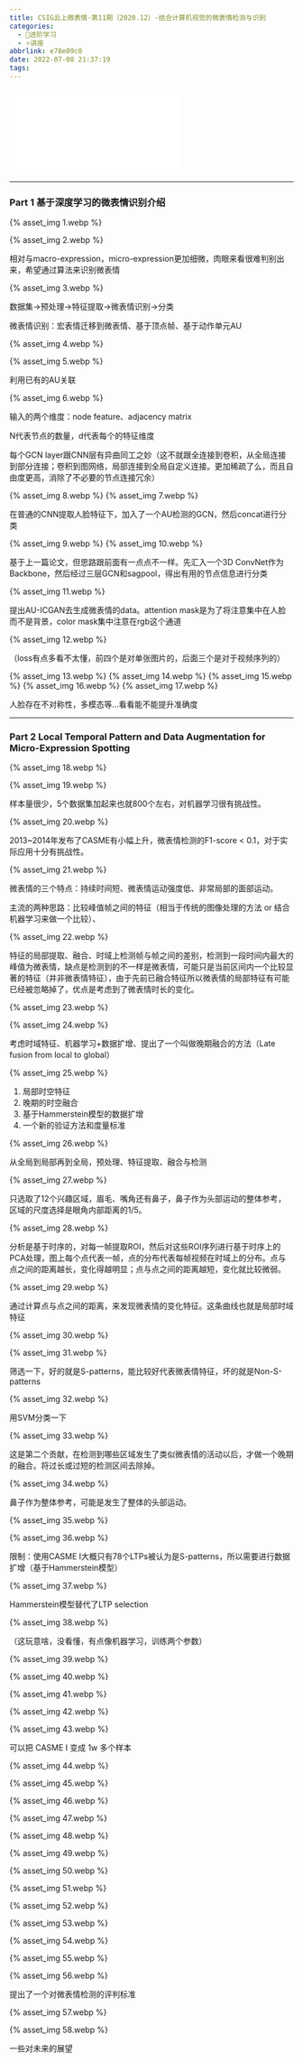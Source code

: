 ```yaml
---
title: CSIG云上微表情-第11期（2020.12）-结合计算机视觉的微表情检测与识别
categories:
  - 🌙进阶学习
  - ⭐讲座
abbrlink: e78e09c0
date: 2022-07-08 21:37:19
tags:
---
```


<iframe src="//player.bilibili.com/player.html?aid=415822781&bvid=BV18V411b7VS&cid=272458571&page=1" scrolling="no" border="0" frameborder="no" framespacing="0" allowfullscreen="true"> </iframe>

<!--more-->

***

### Part 1 基于深度学习的微表情识别介绍

{% asset_img 1.webp %}

{% asset_img 2.webp %}

相对与macro-expression，micro-expression更加细微，肉眼来看很难判别出来，希望通过算法来识别微表情

{% asset_img 3.webp %}

数据集->预处理->特征提取->微表情识别->分类

微表情识别：宏表情迁移到微表情、基于顶点帧、基于动作单元AU

{% asset_img 4.webp %}

{% asset_img 5.webp %}

利用已有的AU关联

{% asset_img 6.webp %}

输入的两个维度：node feature、adjacency matrix

N代表节点的数量，d代表每个的特征维度

每个GCN layer跟CNN层有异曲同工之妙（这不就跟全连接到卷积，从全局连接到部分连接；卷积到图网络，局部连接到全局自定义连接。更加稀疏了么，而且自由度更高，消除了不必要的节点连接冗余）

{% asset_img 8.webp %}
{% asset_img 7.webp %}

在普通的CNN提取人脸特征下，加入了一个AU检测的GCN，然后concat进行分类

{% asset_img 9.webp %}
{% asset_img 10.webp %}

基于上一篇论文，但思路跟前面有一点点不一样。先汇入一个3D ConvNet作为Backbone，然后经过三层GCN和sagpool，得出有用的节点信息进行分类

{% asset_img 11.webp %}

提出AU-ICGAN去生成微表情的data。attention mask是为了将注意集中在人脸而不是背景，color mask集中注意在rgb这个通道

{% asset_img 12.webp %}

（loss有点多看不太懂，前四个是对单张图片的，后面三个是对于视频序列的）

{% asset_img 13.webp %}
{% asset_img 14.webp %}
{% asset_img 15.webp %}
{% asset_img 16.webp %}
{% asset_img 17.webp %}

人脸存在不对称性，多模态等...看看能不能提升准确度

***

### Part 2 Local Temporal Pattern and Data Augmentation for Micro-Expression Spotting

{% asset_img 18.webp %}

{% asset_img 19.webp %}

样本量很少，5个数据集加起来也就800个左右，对机器学习很有挑战性。

{% asset_img 20.webp %}

2013~2014年发布了CASME有小幅上升，微表情检测的F1-score < 0.1，对于实际应用十分有挑战性。

{% asset_img 21.webp %}

微表情的三个特点：持续时间短、微表情运动强度低、非常局部的面部运动。

主流的两种思路：比较峰值帧之间的特征（相当于传统的图像处理的方法 or 结合机器学习来做一个比较）、

{% asset_img 22.webp %}

特征的局部提取、融合、时域上检测帧与帧之间的差别，检测到一段时间内最大的峰值为微表情，缺点是检测到的不一样是微表情，可能只是当前区间内一个比较显著的特征（并非微表情特征），由于先前已融合特征所以微表情的局部特征有可能已经被忽略掉了，优点是考虑到了微表情时长的变化。

{% asset_img 23.webp %}

{% asset_img 24.webp %}

考虑时域特征、机器学习+数据扩增、提出了一个叫做晚期融合的方法（Late fusion from local to global）

{% asset_img 25.webp %}

1. 局部时空特征
2. 晚期的时空融合
3. 基于Hammerstein模型的数据扩增
4. 一个新的验证方法和度量标准

{% asset_img 26.webp %}

从全局到局部再到全局，预处理、特征提取、融合与检测

{% asset_img 27.webp %}

只选取了12个兴趣区域，眉毛、嘴角还有鼻子，鼻子作为头部运动的整体参考，区域的尺度选择是眼角内部距离的1/5。

{% asset_img 28.webp %}

分析是基于时序的，对每一帧提取ROI，然后对这些ROI序列进行基于时序上的PCA处理，图上每个点代表一帧，点的分布代表每帧视频在时域上的分布。点与点之间的距离越长，变化得越明显；点与点之间的距离越短，变化就比较微弱。

{% asset_img 29.webp %}

通过计算点与点之间的距离，来发现微表情的变化特征。这条曲线也就是局部时域特征

{% asset_img 30.webp %}

{% asset_img 31.webp %}

筛选一下，好的就是S-patterns，能比较好代表微表情特征，坏的就是Non-S-patterns

{% asset_img 32.webp %}

用SVM分类一下

{% asset_img 33.webp %}

这是第二个贡献，在检测到哪些区域发生了类似微表情的活动以后，才做一个晚期的融合。将过长或过短的检测区间去除掉。

{% asset_img 34.webp %}

鼻子作为整体参考，可能是发生了整体的头部运动。

{% asset_img 35.webp %}

{% asset_img 36.webp %}

限制：使用CASME I大概只有78个LTPs被认为是S-patterns，所以需要进行数据扩增（基于Hammerstein模型）

{% asset_img 37.webp %}

Hammerstein模型替代了LTP selection

{% asset_img 38.webp %}

（这玩意啥，没看懂，有点像机器学习，训练两个参数）

{% asset_img 39.webp %}

{% asset_img 40.webp %}

{% asset_img 41.webp %}

{% asset_img 42.webp %}

{% asset_img 43.webp %}

可以把 CASME I 变成 1w 多个样本

{% asset_img 44.webp %}

{% asset_img 45.webp %}

{% asset_img 46.webp %}

{% asset_img 47.webp %}

{% asset_img 48.webp %}

{% asset_img 49.webp %}

{% asset_img 50.webp %}

{% asset_img 51.webp %}

{% asset_img 52.webp %}

{% asset_img 53.webp %}

{% asset_img 54.webp %}

{% asset_img 55.webp %}

{% asset_img 56.webp %}

提出了一个对微表情检测的评判标准

{% asset_img 57.webp %}

{% asset_img 58.webp %}

一些对未来的展望
